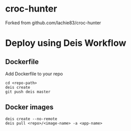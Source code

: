 # croc-hunter

Forked from github.com/lachie83/croc-hunter


# Deploy using Deis Workflow
## Dockerfile
Add Dockerfile to your repo
```
cd <repo-path>
deis create
git push deis master
```
## Docker images
```
deis create --no-remote
deis pull <repo>/<image-name> -a <app-name>
```
